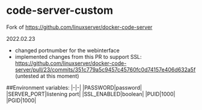 # code-server-custom

Fork of https://github.com/linuxserver/docker-code-server

2022.02.23
  - changed portnumber for the webinterface
  - implemented changes from this PR to support SSL: https://github.com/linuxserver/docker-code-server/pull/23/commits/351c779a5c9457c45760fc0d74157e406d632a5f
    (untested at this moment)
    
    
##Environment variables:
|-|-|
|PASSWORD|password|
|SERVER_PORT|listening port|
|SSL_ENABLED|boolean|
|PUID|1000|
|PGID|1000|
